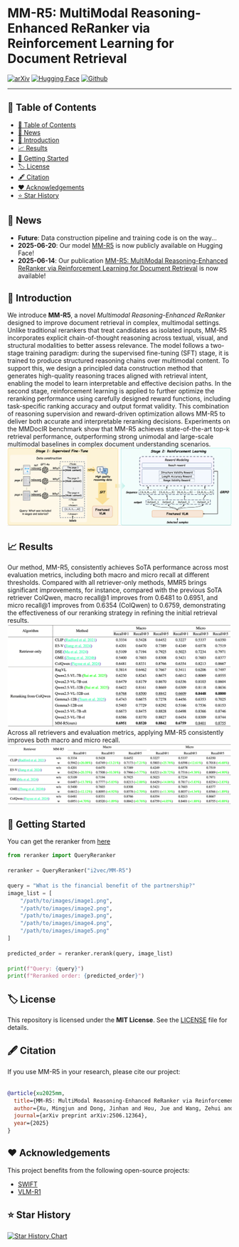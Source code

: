 # MM-R5: MultiModal Reasoning-Enhanced ReRanker via Reinforcement Learning for Document Retrieval

[![arXiv](https://img.shields.io/badge/arXiv-2506.12364-b31b1b.svg)](https://arxiv.org/abs/2506.12364)
[![Hugging Face](https://img.shields.io/badge/huggingface-MMR5-yellow.svg)](https://huggingface.co/i2vec/MM-R5)
[![Github](https://img.shields.io/badge/Github-MMR5-black.svg)](https://github.com/i2vec/MM-R5)
****

## 📖 Table of Contents

- [📖 Table of Contents](#-table-of-contents)
- [📢 News](#-news)
- [📖 Introduction](#-introduction)
- [📈 Results](#-results)
- [🚀 Getting Started](#-getting-started)
- [🏷️ License](#️-license)
- [🖋️ Citation](#️-citation)
- [❤️ Acknowledgements](#️-acknowledgements)
- [⭐ Star History](#-star-history)

## 📢 News

- **Future**: Data construction pipeline and training code is on the way...
- **2025-06-20**: Our model [MM-R5](https://huggingface.co/i2vec/MM-R5) is now publicly available on Hugging Face!
- **2025-06-14**: Our publication [MM-R5: MultiModal Reasoning-Enhanced ReRanker via Reinforcement Learning for Document Retrieval](https://arxiv.org/abs/2506.12364) is now available!

## 📖 Introduction

We introduce **MM-R5**, a novel *Multimodal Reasoning-Enhanced ReRanker* designed to improve document retrieval in complex, multimodal settings. Unlike traditional rerankers that treat candidates as isolated inputs, MM-R5 incorporates explicit chain-of-thought reasoning across textual, visual, and structural modalities to better assess relevance. The model follows a two-stage training paradigm: during the supervised fine-tuning (SFT) stage, it is trained to produce structured reasoning chains over multimodal content. To support this, we design a principled data construction method that generates high-quality reasoning traces aligned with retrieval intent, enabling the model to learn interpretable and effective decision paths. In the second stage, reinforcement learning is applied to further optimize the reranking performance using carefully designed reward functions, including task-specific ranking accuracy and output format validity. This combination of reasoning supervision and reward-driven optimization allows MM-R5 to deliver both accurate and interpretable reranking decisions. Experiments on the MMDocIR benchmark show that MM-R5 achieves state-of-the-art top-k retrieval performance, outperforming strong unimodal and large-scale multimodal baselines in complex document understanding scenarios.
![overall](./assets/overall.png)

## 📈 Results

Our method, MM-R5, consistently achieves SoTA performance across most evaluation
metrics, including both macro and micro recall at different
thresholds. Compared with all retriever-only methods, MMR5 brings significant improvements, for instance, compared
with the previous SoTA retriever ColQwen, macro recall@1
improves from 0.6481 to 0.6951, and micro recall@1 improves from 0.6354 (ColQwen) to 0.6759, demonstrating the
effectiveness of our reranking strategy in refining the initial
retrieval results.
![experiments](./assets/experiments.png)
Across all retrievers and evaluation metrics, applying MM-R5 consistently improves both macro
and micro recall.
![experiments2](./assets/experiments2.png)

## 🚀 Getting Started

You can get the reranker from [here](https://github.com/i2vec/MM-R5/blob/main/examples/reranker.py)

```python
from reranker import QueryReranker

reranker = QueryReranker("i2vec/MM-R5")

query = "What is the financial benefit of the partnership?"
image_list = [
    "/path/to/images/image1.png", 
    "/path/to/images/image2.png", 
    "/path/to/images/image3.png", 
    "/path/to/images/image4.png", 
    "/path/to/images/image5.png"
]

predicted_order = reranker.rerank(query, image_list)

print(f"Query: {query}")
print(f"Reranked order: {predicted_order}")
```

## 🏷️ License

This repository is licensed under the **MIT License**. See the [LICENSE](LICENSE) file for details.

## 🖋️ Citation

If you use MM-R5 in your research, please cite our project:

```bibtex

@article{xu2025mm,
  title={MM-R5: MultiModal Reasoning-Enhanced ReRanker via Reinforcement Learning for Document Retrieval},
  author={Xu, Mingjun and Dong, Jinhan and Hou, Jue and Wang, Zehui and Li, Sihang and Gao, Zhifeng and Zhong, Renxin and Cai, Hengxing},
  journal={arXiv preprint arXiv:2506.12364},
  year={2025}
}
```

## ❤️ Acknowledgements

This project benefits from the following open-source projects:

- [SWIFT](https://github.com/modelscope/ms-swift)
- [VLM-R1](https://github.com/om-ai-lab/VLM-R1)

## ⭐ Star History

[![Star History Chart](https://api.star-history.com/svg?repos=i2vec/MM-R5&type=Date)](https://www.star-history.com/#i2vec/MM-R5&Date)
